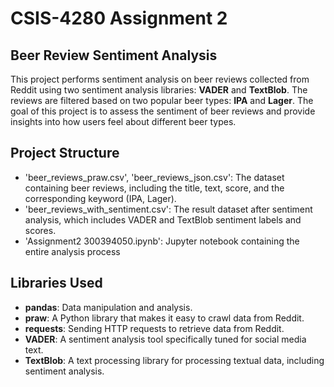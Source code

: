 # CSIS-4280 Assignment 2

## Beer Review Sentiment Analysis

This project performs sentiment analysis on beer reviews collected from Reddit using two sentiment analysis libraries: 
**VADER** and **TextBlob**. The reviews are filtered based on two popular beer types: **IPA** and **Lager**. The goal of this project is to assess the sentiment of beer reviews and provide insights into how users feel about different beer types.

## Project Structure

- 'beer_reviews_praw.csv', 'beer_reviews_json.csv': The dataset containing beer reviews, including the title, text, score, and the corresponding keyword (IPA, Lager).
- 'beer_reviews_with_sentiment.csv': The result dataset after sentiment analysis, which includes VADER and TextBlob sentiment labels and scores.
- 'Assignment2 300394050.ipynb': Jupyter notebook containing the entire analysis process


## Libraries Used
- **pandas**: Data manipulation and analysis.
- **praw**: A Python library that makes it easy to crawl data from Reddit.
- **requests**: Sending HTTP requests to retrieve data from Reddit.
- **VADER**: A sentiment analysis tool specifically tuned for social media text.
- **TextBlob**: A text processing library for processing textual data, including sentiment analysis.

